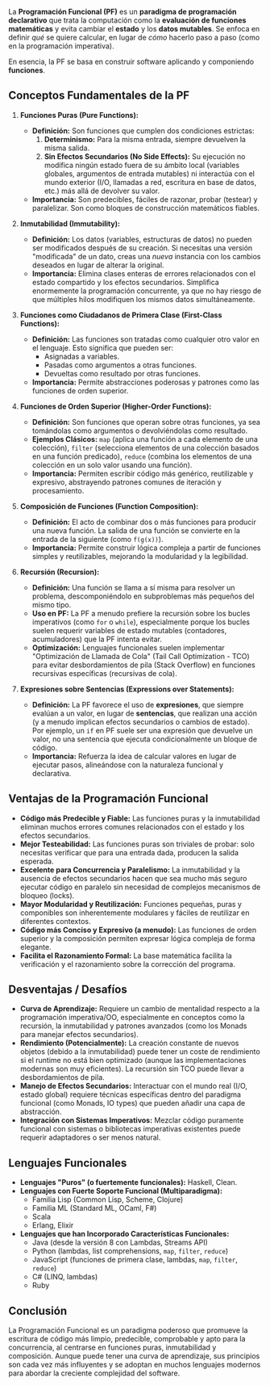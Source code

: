 La **Programación Funcional (PF)** es un **paradigma de programación declarativo** que trata la computación como la **evaluación de funciones matemáticas** y evita cambiar el **estado** y los **datos mutables**. Se enfoca en definir *qué* se quiere calcular, en lugar de *cómo* hacerlo paso a paso (como en la programación imperativa).

En esencia, la PF se basa en construir software aplicando y componiendo **funciones**.

## Conceptos Fundamentales de la PF

1.  **Funciones Puras (Pure Functions):**
    *   **Definición:** Son funciones que cumplen dos condiciones estrictas:
        1.  **Determinismo:** Para la misma entrada, siempre devuelven la misma salida.
        2.  **Sin Efectos Secundarios (No Side Effects):** Su ejecución no modifica ningún estado fuera de su ámbito local (variables globales, argumentos de entrada mutables) ni interactúa con el mundo exterior (I/O, llamadas a red, escritura en base de datos, etc.) más allá de devolver su valor.
    *   **Importancia:** Son predecibles, fáciles de razonar, probar (testear) y paralelizar. Son como bloques de construcción matemáticos fiables.

2.  **Inmutabilidad (Immutability):**
    *   **Definición:** Los datos (variables, estructuras de datos) no pueden ser modificados después de su creación. Si necesitas una versión "modificada" de un dato, creas una *nueva* instancia con los cambios deseados en lugar de alterar la original.
    *   **Importancia:** Elimina clases enteras de errores relacionados con el estado compartido y los efectos secundarios. Simplifica enormemente la programación concurrente, ya que no hay riesgo de que múltiples hilos modifiquen los mismos datos simultáneamente.

3.  **Funciones como Ciudadanos de Primera Clase (First-Class Functions):**
    *   **Definición:** Las funciones son tratadas como cualquier otro valor en el lenguaje. Esto significa que pueden ser:
        *   Asignadas a variables.
        *   Pasadas como argumentos a otras funciones.
        *   Devueltas como resultado por otras funciones.
    *   **Importancia:** Permite abstracciones poderosas y patrones como las funciones de orden superior.

4.  **Funciones de Orden Superior (Higher-Order Functions):**
    *   **Definición:** Son funciones que operan sobre otras funciones, ya sea tomándolas como argumentos o devolviéndolas como resultado.
    *   **Ejemplos Clásicos:** `map` (aplica una función a cada elemento de una colección), `filter` (selecciona elementos de una colección basados en una función predicado), `reduce` (combina los elementos de una colección en un solo valor usando una función).
    *   **Importancia:** Permiten escribir código más genérico, reutilizable y expresivo, abstrayendo patrones comunes de iteración y procesamiento.

5.  **Composición de Funciones (Function Composition):**
    *   **Definición:** El acto de combinar dos o más funciones para producir una nueva función. La salida de una función se convierte en la entrada de la siguiente (como `f(g(x))`).
    *   **Importancia:** Permite construir lógica compleja a partir de funciones simples y reutilizables, mejorando la modularidad y la legibilidad.

6.  **Recursión (Recursion):**
    *   **Definición:** Una función se llama a sí misma para resolver un problema, descomponiéndolo en subproblemas más pequeños del mismo tipo.
    *   **Uso en PF:** La PF a menudo prefiere la recursión sobre los bucles imperativos (como `for` o `while`), especialmente porque los bucles suelen requerir variables de estado mutables (contadores, acumuladores) que la PF intenta evitar.
    *   **Optimización:** Lenguajes funcionales suelen implementar "Optimización de Llamada de Cola" (Tail Call Optimization - TCO) para evitar desbordamientos de pila (Stack Overflow) en funciones recursivas específicas (recursivas de cola).

7.  **Expresiones sobre Sentencias (Expressions over Statements):**
    *   **Definición:** La PF favorece el uso de **expresiones**, que siempre evalúan a un valor, en lugar de **sentencias**, que realizan una acción (y a menudo implican efectos secundarios o cambios de estado). Por ejemplo, un `if` en PF suele ser una expresión que devuelve un valor, no una sentencia que ejecuta condicionalmente un bloque de código.
    *   **Importancia:** Refuerza la idea de calcular valores en lugar de ejecutar pasos, alineándose con la naturaleza funcional y declarativa.

## Ventajas de la Programación Funcional

*   **Código más Predecible y Fiable:** Las funciones puras y la inmutabilidad eliminan muchos errores comunes relacionados con el estado y los efectos secundarios.
*   **Mejor Testeabilidad:** Las funciones puras son triviales de probar: solo necesitas verificar que para una entrada dada, producen la salida esperada.
*   **Excelente para Concurrencia y Paralelismo:** La inmutabilidad y la ausencia de efectos secundarios hacen que sea mucho más seguro ejecutar código en paralelo sin necesidad de complejos mecanismos de bloqueo (locks).
*   **Mayor Modularidad y Reutilización:** Funciones pequeñas, puras y componibles son inherentemente modulares y fáciles de reutilizar en diferentes contextos.
*   **Código más Conciso y Expresivo (a menudo):** Las funciones de orden superior y la composición permiten expresar lógica compleja de forma elegante.
*   **Facilita el Razonamiento Formal:** La base matemática facilita la verificación y el razonamiento sobre la corrección del programa.

## Desventajas / Desafíos

*   **Curva de Aprendizaje:** Requiere un cambio de mentalidad respecto a la programación imperativa/OO, especialmente en conceptos como la recursión, la inmutabilidad y patrones avanzados (como los Monads para manejar efectos secundarios).
*   **Rendimiento (Potencialmente):** La creación constante de nuevos objetos (debido a la inmutabilidad) puede tener un coste de rendimiento si el runtime no está bien optimizado (aunque las implementaciones modernas son muy eficientes). La recursión sin TCO puede llevar a desbordamientos de pila.
*   **Manejo de Efectos Secundarios:** Interactuar con el mundo real (I/O, estado global) requiere técnicas específicas dentro del paradigma funcional (como Monads, IO types) que pueden añadir una capa de abstracción.
*   **Integración con Sistemas Imperativos:** Mezclar código puramente funcional con sistemas o bibliotecas imperativas existentes puede requerir adaptadores o ser menos natural.

## Lenguajes Funcionales

*   **Lenguajes "Puros" (o fuertemente funcionales):** Haskell, Clean.
*   **Lenguajes con Fuerte Soporte Funcional (Multiparadigma):**
    *   Familia Lisp (Common Lisp, Scheme, Clojure)
    *   Familia ML (Standard ML, OCaml, F#)
    *   Scala
    *   Erlang, Elixir
*   **Lenguajes que han Incorporado Características Funcionales:**
    *   Java (desde la versión 8 con Lambdas, Streams API)
    *   Python (lambdas, list comprehensions, `map`, `filter`, `reduce`)
    *   JavaScript (funciones de primera clase, lambdas, `map`, `filter`, `reduce`)
    *   C# (LINQ, lambdas)
    *   Ruby

## Conclusión

La Programación Funcional es un paradigma poderoso que promueve la escritura de código más limpio, predecible, comprobable y apto para la concurrencia, al centrarse en funciones puras, inmutabilidad y composición. Aunque puede tener una curva de aprendizaje, sus principios son cada vez más influyentes y se adoptan en muchos lenguajes modernos para abordar la creciente complejidad del software.